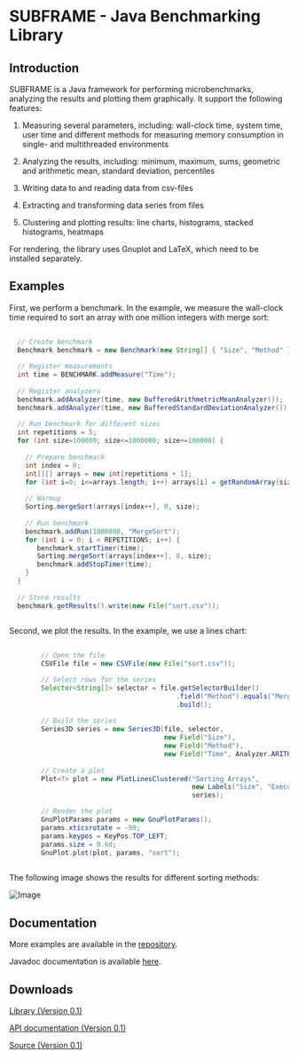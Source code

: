 SUBFRAME - Java Benchmarking Library
====

Introduction
------
SUBFRAME is a Java framework for performing microbenchmarks, analyzing the results and plotting them graphically. 
It support the following features: 

1. Measuring several parameters, including: wall-clock time, system time, user time and different methods for measuring memory consumption in
single- and multithreaded environments

2. Analyzing the results, including: minimum, maximum, sums, geometric and arithmetic mean, standard deviation, percentiles

3. Writing data to and reading data from csv-files

4. Extracting and transforming data series from files

5. Clustering and plotting results: line charts, histograms, stacked histograms, heatmaps

For rendering, the library uses Gnuplot and LaTeX, which need to be installed separately.

Examples
------

First, we perform a benchmark. In the example, we measure the wall-clock time required to
sort an array with one million integers with merge sort: 

```Java
  
  // Create benchmark
  Benchmark benchmark = new Benchmark(new String[] { "Size", "Method" });
  
  // Register measurements
  int time = BENCHMARK.addMeasure("Time");
  
  // Register analyzers
  benchmark.addAnalyzer(time, new BufferedArithmetricMeanAnalyzer());
  benchmark.addAnalyzer(time, new BufferedStandardDeviationAnalyzer());
  
  // Run benchmark for different sizes
  int repetitions = 5;
  for (int size=100000; size<=1000000; size+=100000) {
  
    // Prepare benchmark
    int index = 0;
    int[][] arrays = new int[repetitions + 1];
    for (int i=0; i<=arrays.length; i++) arrays[i] = getRandomArray(size);
    
    // Warmup
    Sorting.mergeSort(arrays[index++], 0, size);
    
    // Run benchmark
    benchmark.addRun(1000000, "MergeSort");
    for (int i = 0; i < REPETITIONS; i++) {
       benchmark.startTimer(time);
       Sorting.mergeSort(arrays[index++], 0, size);
       benchmark.addStopTimer(time);
    }
  }
  
  // Store results
  benchmark.getResults().write(new File("sort.csv"));
  
```

Second, we plot the results. In the example, we use a lines chart:

```Java
  
        // Open the file
        CSVFile file = new CSVFile(new File("sort.csv"));

        // Select rows for the series  
        Selector<String[]> selector = file.getSelectorBuilder()
                                          .field("Method").equals("MergeSort")
                                          .build();
        
        // Build the series
        Series3D series = new Series3D(file, selector, 
                                       new Field("Size"),
                                       new Field("Method"),
                                       new Field("Time", Analyzer.ARITHMETIC_MEAN));
                           
        // Create a plot            
        Plot<?> plot = new PlotLinesClustered("Sorting Arrays", 
                                              new Labels("Size", "Execution time [ns]"),
                                              series);

        // Render the plot
        GnuPlotParams params = new GnuPlotParams();
        params.xticsrotate = -90;
        params.keypos = KeyPos.TOP_LEFT;
        params.size = 0.6d;
        GnuPlot.plot(plot, params, "sort");
  
```

The following image shows the results for different sorting methods:

![Image](https://raw.github.com/prasser/subframe/master/doc/sorting1.png)

Documentation
------
More examples are available in the [repository](https://github.com/prasser/subframe/tree/master/src/examples).

Javadoc documentation is available [here](https://rawgithub.com/prasser/subframe/master/doc/index.html).

Downloads
------
[Library (Version 0.1)](https://raw.github.com/prasser/subframe/master/jars/subframe-0.1-lib.jar)

[API documentation (Version 0.1)](https://raw.github.com/prasser/subframe/master/jars/subframe-0.1-doc.jar)

[Source (Version 0.1)](https://raw.github.com/prasser/subframe/master/jars/subframe-0.1-src.jar)
